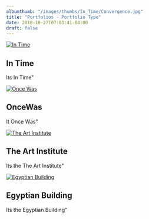 ```yaml
---
albumthumb: "/images/thumbs/In_Time/Convergence.jpg"
title: "Portfolios - Portfolio Type"
date: 2018-10-27T07:03:41-04:00
draft: false
---
```


<article class="thumb">
	<a href="/portfolio/intime/" class="link"><img src="/images/thumbs/In_Time/Convergence.jpg" alt="In Time" /></a>
	<h2>In Time</h2>
	<p>Its In Time"</p>
</article>
<article class="thumb">
	<a href="/portfolio/oncewas/" class="link"><img src="/images/thumbs/Once_Was/WindowToThePast.jpg" alt="Once Was" /></a>
	<h2>OnceWas</h2>
	<p>It Once Was"</p>
</article>
<article class="thumb">
	<a href="/portfolio/the_art_institute/" class="link"><img src="/images/thumbs/The_Art_Institute/Art_Institute_Chicago_1.jpg" alt="The Art Institute" /></a>
	<h2>The Art Institute</h2>
	<p>Its the The Art Institute"</p>
</article>
<article class="thumb">
	<a href="/portfolio/egyptian_building/" class="link"><img src="/images/thumbs/Egyptian_Building/EgyptianBuilding-100.jpg" alt="Egyptian Building" /></a>
	<h2>Egyptian Building</h2>
	<p>Its the Egyptian Building"</p>
</article>